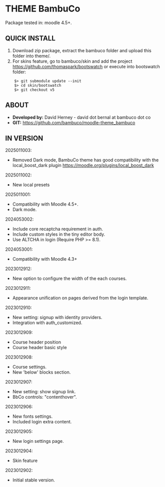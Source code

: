 # THEME BambuCo #

Package tested in: moodle 4.5+.

## QUICK INSTALL ##

1. Download zip package, extract the bambuco folder and upload this folder into theme/.
2. For skins feature, go to bambuco/skin and add the project https://github.com/thomaspark/bootswatch or execute into bootswatch folder:
```
    $> git submodule update --init
    $> cd skin/bootswatch
    $> git checkout v5
```

## ABOUT ##
- **Developed by:** David Herney - david dot bernal at bambuco dot co
- **GIT:** https://github.com/bambuco/moodle-theme_bambuco

## IN VERSION ##
2025011003:
- Removed Dark mode, BambuCo theme has good compatibility with the local_boost_dark plugin https://moodle.org/plugins/local_boost_dark

2025011002:
- New local presets

2025011001:
- Compatibility with Moodle 4.5+.
- Dark mode.

2024053002:
- Include core recaptcha requirement in auth.
- Include custom styles in the tiny editor body.
- Use ALTCHA in login (Require PHP >= 8.1).

2024053001:
- Compatibility with Moodle 4.3+

2023012912:
- New option to configure the width of the each courses.

2023012911:
- Appearance unification on pages derived from the login template.

2023012910:
- New setting: signup with identity providers.
- Integration with auth_customized.

2023012909:
- Course header position
- Course header basic style

2023012908:
- Course settings.
- New 'below' blocks section.

2023012907:
- New setting: show signup link.
- BbCo controls: "contenthover".

2023012906:
- New fonts settings.
- Included login extra content.

2023012905:
- New login settings page.

2023012904:
- Skin feature

2023012902:
- Initial stable version.
